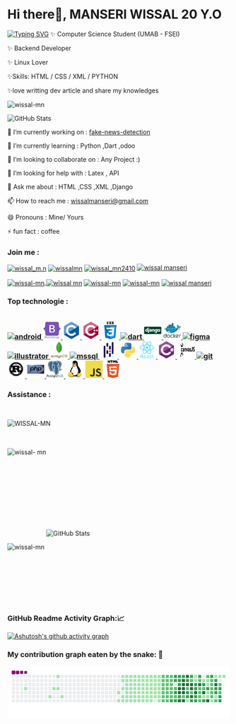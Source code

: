 

<h1 align="left" > Hi there👋, MANSERI WISSAL 20 Y.O</h1>


[![Typing SVG](https://readme-typing-svg.herokuapp.com/?lines=D%C3%A9veloppeuse+web+'WM'&color=%2306161C&size=87&width=1000&height=130)](https://git.io/typing-svg)
✨ Computer Science Student (UMAB - FSEI)

✨ Backend Developer

✨ Linux Lover 

✨Skills: HTML / CSS / XML / PYTHON 

✨love writting dev article and share my knowledges

<p align="left "> <img src="https://komarev.com/ghpvc/?username=wissal-mn&label=Profile%20views&color=brightgreen&style=plastic" alt="wissal-mn" /> </p>

![GitHub Stats](https://github-profile-trophy.vercel.app/?username=WISSAL-MN&no-bg=true)


🔭 I’m currently working on : [fake-news-detection](https://github.com/WISSAL-MN/fake-news-detection)

🌱 I’m currently learning : Python ,Dart ,odoo

 👯  I’m looking to collaborate on : Any Project :)
 
 🤝 I’m looking for help with : Latex , API

 💬 Ask me about : HTML ,CSS ,XML ,Django

 📫 How to reach me : wissalmanseri@gmail.com

 😄 Pronouns : Mine/ Yours

 ⚡ fun fact : coffee

<h3 align="left"> Join me :</h3>
<p align="left">

  
 <a href="https://instagram.com/wissal_m.n" target="blank" ><img align="center" src="https://raw.githubusercontent.com/rahuldkjain/github-profile-readme-generator/master/src/images/icons/Social/instagram.svg" alt="wissal_m.n" height="30" width="40" /></a>
<a href="https://dev.to/wissalmn" target="blank"><img align="center" src="https://raw.githubusercontent.com/rahuldkjain/github-profile-readme-generator /master/src/images/icons/Social/devto.svg" alt="wissalmn" height="30" width="40" /></a>
<a href="https://twitter.com/wissal_mn2410" target="blank"><img align="center" src="https://raw.githubusercontent.com/rahuldkjain/github-profile-readme-generator/master/src/images/icons/Social/twitter.svg " alt="wissal_mn2410" height="30" width="40" /></a>
 <a href="https://www.linkedin.com/feed/" target="blank"><img align= "centre" src="https://raw.githubusercontent.com/rahuldkjain/github-profile-readme-generator/master/src/images/icons/Social/linked-in-alt.svg" alt="wissal manseri" height="18" width="40" /> </a> 

<a href="https://codesandbox.com/wissal-mn" target="blank">
<img align="center"src="https://user-images.githubusercontent.com/89531771/156276400-144d38d6-fff8-430b-9211-73cd35b228b6.png" alt="wissal-mn" height="30" width="40"/>
</a>
<a href="https://fb.com/wïssal%20mn" target="blank">
  <img align="center" src="https://raw.githubusercontent.com/rahuldkjain/github-profile-readme-generator/master/src/images/icons/Social/facebook.svg" alt="wïssal mn" height="30" width="40" /></a>
<a href="https://codepen.io/wissal-mn" target="blank">
  <img align="center" src="https://raw.githubusercontent.com/rahuldkjain/github-profile-readme-generator/master/src/images/icons/Social/codepen.svg" alt="wissal-mn" height="30" width="40" /></a>
<a href="https://dribbble.com/wissal-mn" target="blank">
  <img align="center" src="https://raw.githubusercontent.com/rahuldkjain/github-profile-readme-generator/master/src/images/icons/Social/dribbble.svg" alt="wissal-mn" height="30" width="40" /></a>
<a href="https://www.youtube.com/channel/UCZu8OHcz8yHFbBGf7shM3VQ" target="blank">
  <img align="center" src="https://raw.githubusercontent.com/rahuldkjain/github-profile-readme-generator/master/src/images/icons/Social/youtube.svg" alt="wissal manseri" height="30" width="40" /></a>
</p>

<h3 align="left">Top technologie :</ h3>
<br>
<br>
<p align="left">
<a href="https://developer.android.com" target="_blank" rel="noreferrer"> <img src="https://raw.githubusercontent.com/devicons /devicon/master/icons/android/android-original-wordmark.svg" alt="android" width="40" height="40"/> </a> 
<a href="https://getbootstrap.com " target="_blank" rel="noreferrer"> <img src="https://raw.githubusercontent.com/devicons/devicon/master/icons/bootstrap/bootstrap-plain-wordmark.svg" alt="bootstrap" width="40" height="40"/> </a> 
<a href="https://www.cprogramming.com/" target="_blank" rel="noreferrer"><img src="https://raw.githubusercontent.com/devicons/devicon/master/icons/c/c-original.svg" alt="c" width="40" height="40"/> </ a>
<a href="https://www.w3schools.com/cpp/" target="_blank" rel ="noreferrer"> <img src="https://raw.githubusercontent.com/devicons/devicon/master/icons/cplusplus/cplusplus-original.svg" alt="cplusplus" width="40" height="40"/> </a>
<a href="https://www. w3schools.com/css/" target="_blank" rel="noreferrer"> <img src="https://raw.githubusercontent.com/devicons/devicon/master/icons/css3/css3-original-wordmark.svg " alt="css3" width="40" height="40"/> </a> 
<a href="https://dart.dev" target="_blank" rel="noreferrer"> <img src="https://www.vectorlogo.zone/logos/dartlang/dartlang-icon.svg" alt="dart" width="40" height="40"/> </a>
<a href=" https://www.djangoproject.com/" target="_blank" rel="noreferrer">
 <img src="https://raw.githubusercontent.com/devicons/devicon/master/icons/django/django-original.svg" alt="django" width="40" height="40"/> </a>
<a href="https://www.docker.com/" target="_blank" rel="noreferrer" > 
  <img src="https://raw.githubusercontent.com/devicons/devicon/master/icons/docker/docker-original-wordmark.svg" alt="docker" width="40" height="40"/ > </a>
<a href="https://www.figma.com/" target="_blank" rel="noreferrer"> <img src="https://www.vectorlogo.zone/logos/figma/figma-icon.svg" alt="figma" width="40" height="40"/> </a>
<a href="https://www.adobe.com/in/products/illustrator.html" target="_blank" rel ="noreferrer"> <img src="https://www.vectorlogo.zone/logos/adobe_illustrator/adobe_illustrator-icon.svg" alt="illustrator" width="40" height="40"/> </a >
<a href="https://www.mongodb.com/" target="_blank" rel ="noreferrer"> <img src="https://raw.githubusercontent.com/devicons/devicon/master/icons/mongodb/mongodb-original-wordmark.svg" alt="mongodb" width="40" height= "40"/> </a>
<a href="https://www.microsoft.com/en-us/sql-server" target="_blank" rel="noreferrer"><img src="https://www.svgrepo.com/show/303229/microsoft-sql-server-logo.svg" alt="mssql" width="40" height="40"/> </a>  
<a href="https://pandas.pydata.org/" target="_blank" rel="noreferrer"> 
 <img src="https://raw.githubusercontent.com/devicons/devicon/2ae2a900d2f041da66e950e4d48052658d850630/icons/pandas/pandas-original.svg" alt="pandas" width="40" height="40"/> </a>
<a href="https://www.python.org" target="_blank" rel="noreferrer"> <img src="https://raw.githubusercontent.com/devicons/devicon/master/icons/python/python-original.svg" alt="python" width="40" height="40"/> </a>
<a href="https:// reactjs.org/" target="_blank" rel="noreferrer"> <img src="https://raw.githubusercontent.com/devicons/devicon/master/icons/react/react-original-wordmark.svg" alt ="réagir" width="40" height="40"/> </a>
<a href="https://www.w3schools.com/cs/" target="_blank" rel="noreferrer"> 
<img src="https://raw.githubusercontent.com/devicons/devicon/master/icons/csharp/csharp-original.svg" alt="csharp" width="40" height="40"/> </a> 
<a href="https://canvasjs.com" target="_blank" rel="noreferrer"> <img src="https://raw.githubusercontent.com/Hardik0307/Hardik0307/master/assets/canvasjs-charts.svg" alt="canvasjs" width="40" height="40"/> </a> 
<a href="https://git-scm.com/" target="_blank" rel="noreferrer"> <img src="https://www.vectorlogo.zone/logos/git-scm/git-scm-icon.svg" alt="git" width="40" height="40"/> </a>
<a href="https://www.rust-lang.org" target="_blank" rel="noreferrer"> <img src="https://raw.githubusercontent.com/devicons/devicon/master/icons/rust/rust-plain.svg" alt= "rust" width="40" height="40"/> </a>
<a href="https://www.php.net" target="_blank" rel="noreferrer"> <img src="https://raw.githubusercontent.com/devicons/devicon/master/icons/php/php-original.svg" alt="php" width="40" height="40"/> </a>
<a href="https://www.postgresql.org" target="_blank" rel= "noreferrer"> 
<img src="https://raw.githubusercontent.com/devicons/devicon/master/icons/postgresql/postgresql-original-wordmark.svg" alt="postgresql" width="40" height=" 40"/> </a>   
<a href="https://www.linux.org/" target="_blank" rel="noreferrer"> 
<img src="https://raw.githubusercontent.com/devicons/devicon/master/icons/linux/linux-original.svg" alt="linux" width="40" height="40"/> </a>
<a href="https://developer.mozilla.org/en-US/docs/Web/JavaScript" target="_blank" rel="noreferrer">
<img src="https://raw.githubusercontent.com/devicons/devicon/master/icons/javascript/javascript-original.svg" alt="javascript" width="40" height="40"/> </a> 
<a href="https://www.w3.org/html/"target="_blank" rel="noreferrer">
  <img src="https://raw.githubusercontent.com/github/explore/80688e429a7d4ef2fca1e82350fe8e3517d3494d/topics/html/html.png" alt="html5" width="40" height="40"/> 
</a>
<h3 align="left" >Assistance :</h3>
<br>
<p> <a href="https://ko-fi.com/WISSAL-MN"> <img align="left" src="https://cdn.ko-fi.com/cdn/kofi3.png?v=3" height="50" width="210" alt="WISSAL-MN" /></a> </p>
 
 <br>
 <br>
 <br>
 <p><img align="left" src="https://github-readme-stats.vercel.app/api/top-langs?username=wissal-mn&show_icons=true&locale=en&layout=compact&theme=radical" alt="wissal- mn"height="190" /></p>
 
 <br>
 <br>
 <br>
 <br>
 <br>
 <br>
<br>
 <br>
 <br>
 <br>


 
![GitHub Stats](https://github-readme-stats.vercel.app/api?username=WISSAL-MN&theme=radical)

<p><img align="left" src="https://github-readme-streak-stats.herokuapp.com/?user=wissal-mn&&theme=radical" alt= "wissal-mn"width=497" /></p>
 

 <br>
 <br>
 <br>
 <br>
 <br>
 <br>
 
 <br>
 
 <br>
 
 
 
 
 
 
<h3 align="left">GitHub Readme Activity Graph:📈</h3>

 
 [![Ashutosh's github activity graph](https://activity-graph.herokuapp.com/graph?username=WISSAL-MN&bg_color=141321&color=4c839e&line=f05a0a&point=f5a700&area=true&hide_border=true)](https://github.com/ashutosh00710/github-readme-activity-graph)

 <h3>   My contribution graph eaten by the snake: 🐍</h3>

 ![snake gif](https://github.com/WISSAL-MN/WISSAL-MN/blob/output/github-contribution-grid-snake.gif)
